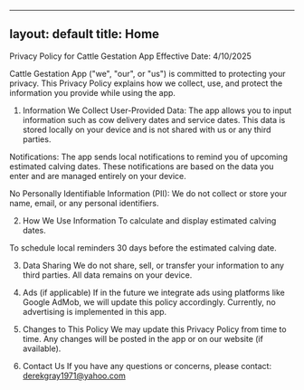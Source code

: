 <!-- /docs/index.md -->
---
layout: default
title: Home
---

Privacy Policy for Cattle Gestation App
 Effective Date: 4/10/2025
 
 Cattle Gestation App ("we", "our", or "us") is committed to protecting your privacy. This Privacy Policy explains how we collect, use, and protect the information you provide while using the app.
 
 1. Information We Collect
 User-Provided Data: The app allows you to input information such as cow delivery dates and service dates. This data is stored locally on your device and is not shared with us or any third parties.
 
 Notifications: The app sends local notifications to remind you of upcoming estimated calving dates. These notifications are based on the data you enter and are managed entirely on your device.
 
 No Personally Identifiable Information (PII): We do not collect or store your name, email, or any personal identifiers.
 
 2. How We Use Information
 To calculate and display estimated calving dates.
 
 To schedule local reminders 30 days before the estimated calving date.
 
 3. Data Sharing
 We do not share, sell, or transfer your information to any third parties. All data remains on your device.
 
 4. Ads (if applicable)
 If in the future we integrate ads using platforms like Google AdMob, we will update this policy accordingly. Currently, no advertising is implemented in this app.
 
 5. Changes to This Policy
 We may update this Privacy Policy from time to time. Any changes will be posted in the app or on our website (if available).
 
 6. Contact Us
 If you have any questions or concerns, please contact:
 derekgray1971@yahoo.com
